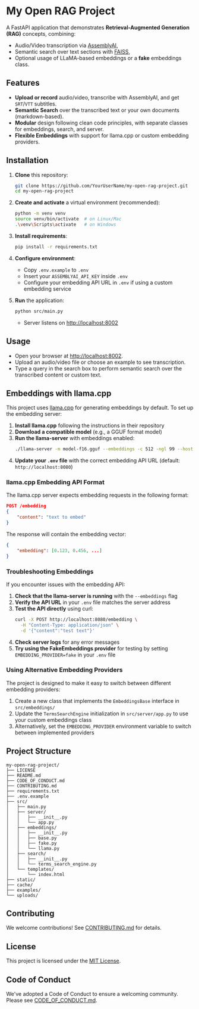 # My Open RAG Project

A FastAPI application that demonstrates **Retrieval-Augmented Generation (RAG)** concepts, combining:
- Audio/Video transcription via [AssemblyAI](https://www.assemblyai.com/),
- Semantic search over text sections with [FAISS](https://github.com/facebookresearch/faiss),
- Optional usage of LLaMA-based embeddings or a **fake** embeddings class.

## Features

- **Upload or record** audio/video, transcribe with AssemblyAI, and get `SRT`/`VTT` subtitles.
- **Semantic Search** over the transcribed text or your own documents (markdown-based).
- **Modular** design following clean code principles, with separate classes for embeddings, search, and server.
- **Flexible Embeddings** with support for llama.cpp or custom embedding providers.

## Installation

1. **Clone** this repository:
    ```bash
    git clone https://github.com/YourUserName/my-open-rag-project.git
    cd my-open-rag-project
    ```

2. **Create and activate** a virtual environment (recommended):
    ```bash
    python -m venv venv
    source venv/bin/activate  # on Linux/Mac
    .\venv\Scripts\activate   # on Windows
    ```

3. **Install requirements**:
    ```bash
    pip install -r requirements.txt
    ```

4. **Configure environment**:
    - Copy `.env.example` to `.env`
    - Insert your `ASSEMBLYAI_API_KEY` inside `.env`
    - Configure your embedding API URL in `.env` if using a custom embedding service

5. **Run** the application:
    ```bash
    python src/main.py
    ```
    - Server listens on [http://localhost:8002](http://localhost:8002)

## Usage

- Open your browser at [http://localhost:8002](http://localhost:8002).
- Upload an audio/video file or choose an example to see transcription.
- Type a query in the search box to perform semantic search over the transcribed content or custom text.

## Embeddings with llama.cpp

This project uses [llama.cpp](https://github.com/ggerganov/llama.cpp) for generating embeddings by default. To set up the embedding server:

1. **Install llama.cpp** following the instructions in their repository
2. **Download a compatible model** (e.g., a GGUF format model)
3. **Run the llama-server** with embeddings enabled:
   ```bash
   ./llama-server -m model-f16.gguf --embeddings -c 512 -ngl 99 --host 0.0.0.0
   ```
4. **Update your `.env` file** with the correct embedding API URL (default: `http://localhost:8080`)

### llama.cpp Embedding API Format

The llama.cpp server expects embedding requests in the following format:

```json
POST /embedding
{
    "content": "text to embed"
}
```

The response will contain the embedding vector:

```json
{
    "embedding": [0.123, 0.456, ...]
}
```

### Troubleshooting Embeddings

If you encounter issues with the embedding API:

1. **Check that the llama-server is running** with the `--embeddings` flag
2. **Verify the API URL** in your `.env` file matches the server address
3. **Test the API directly** using curl:
   ```bash
   curl -X POST http://localhost:8080/embedding \
     -H "Content-Type: application/json" \
     -d '{"content":"test text"}'
   ```
4. **Check server logs** for any error messages
5. **Try using the FakeEmbeddings provider** for testing by setting `EMBEDDING_PROVIDER=fake` in your `.env` file

### Using Alternative Embedding Providers

The project is designed to make it easy to switch between different embedding providers:

1. Create a new class that implements the `EmbeddingsBase` interface in `src/embeddings/`
2. Update the `TermsSearchEngine` initialization in `src/server/app.py` to use your custom embeddings class
3. Alternatively, set the `EMBEDDING_PROVIDER` environment variable to switch between implemented providers

## Project Structure

```
my-open-rag-project/
├── LICENSE
├── README.md
├── CODE_OF_CONDUCT.md
├── CONTRIBUTING.md
├── requirements.txt
├── .env.example
├── src/
│   ├── main.py
│   ├── server/
│   │   ├── __init__.py
│   │   └── app.py
│   ├── embeddings/
│   │   ├── __init__.py
│   │   ├── base.py
│   │   ├── fake.py
│   │   └── llama.py
│   ├── search/
│   │   ├── __init__.py
│   │   └── terms_search_engine.py
│   └── templates/
│       └── index.html
├── static/
├── cache/
├── examples/
└── uploads/
```

## Contributing

We welcome contributions! See [CONTRIBUTING.md](CONTRIBUTING.md) for details.

## License

This project is licensed under the [MIT License](LICENSE).

## Code of Conduct

We've adopted a Code of Conduct to ensure a welcoming community. Please see [CODE_OF_CONDUCT.md](CODE_OF_CONDUCT.md).
